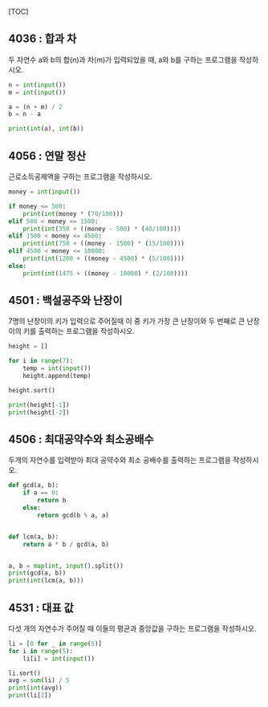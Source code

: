 [TOC]

## 4036 : 합과 차

두 자연수 a와 b의 합(n)과 차(m)가 입력되었을 때, a와 b를 구하는 프로그램을 작성하시오.

``` python
n = int(input())
m = int(input())

a = (n + m) / 2
b = n - a

print(int(a), int(b))
```

## 4056 : 연말 정산

근로소득공제액을 구하는 프로그램을 작성하시오.

``` python
money = int(input())

if money <= 500:
    print(int(money * (70/100)))
elif 500 < money <= 1500:
    print(int(350 + ((money - 500) * (40/100))))
elif 1500 < money <= 4500:
    print(int(750 + ((money - 1500) * (15/100))))
elif 4500 < money <= 10000:
    print(int(1200 + ((money - 4500) * (5/100))))
else:
    print(int(1475 + ((money - 10000) * (2/100))))
```

## 4501 : 백설공주와 난장이

7명의 난장이의 키가 입력으로 주어질때 이 중 키가 가장 큰 난장이와 두 번째로 큰 난장이의 키를 출력하는 프로그램을 작성하시오.

``` python
height = []

for i in range(7):
    temp = int(input())
    height.append(temp)

height.sort()

print(height[-1])
print(height[-2])
```

## 4506 : 최대공약수와 최소공배수

두개의 자연수를 입력받아 최대 공약수와 최소 공배수를 출력하는 프로그램을 작성하시오.

``` python
def gcd(a, b):
    if a == 0:
        return b
    else:
        return gcd(b % a, a)


def lcm(a, b):
    return a * b / gcd(a, b)


a, b = map(int, input().split())
print(gcd(a, b))
print(int(lcm(a, b)))
```

## 4531 : 대표 값

다섯 개의 자연수가 주어질 때 이들의 평균과 중앙값을 구하는 프로그램을 작성하시오.

``` python
li = [0 for _ in range(5)]
for i in range(5):
    li[i] = int(input())

li.sort()
avg = sum(li) / 5
print(int(avg))
print(li[2])
```
